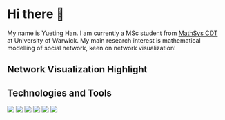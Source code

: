 # Hi there 👋

My name is Yueting Han. I am currently a MSc student from [MathSys CDT](https://warwick.ac.uk/fac/sci/mathsys/) at University of Warwick. My main research interest is mathematical modelling of social network, keen on network visualization!

## Network Visualization Highlight


## Technologies and Tools
![](https://img.shields.io/badge/Code-Python-informational?style=flat&logo=<LOGO_NAME>&logoColor=white&color=2bbc8a)
![](https://img.shields.io/badge/Code-Julia-informational?style=flat&logo=<LOGO_NAME>&logoColor=white&color=2bbc8a)
![](https://img.shields.io/badge/Code-MATLAB-informational?style=flat&logo=<LOGO_NAME>&logoColor=white&color=2bbc8a)
![](https://img.shields.io/badge/Software-Gephi-informational?style=flat&logo=<LOGO_NAME>&logoColor=white&color=2bbc8a)
![](https://img.shields.io/badge/Software-Tulip-informational?style=flat&logo=<LOGO_NAME>&logoColor=white&color=2bbc8a)
![](https://img.shields.io/badge/OS-Linux-informational?style=flat&logo=<LOGO_NAME>&logoColor=white&color=2bbc8a)




<!--
**YuetingH/YuetingH** is a ✨ _special_ ✨ repository because its `README.md` (this file) appears on your GitHub profile.

Here are some ideas to get you started:

- 🔭 I’m currently working on ...
- 🌱 I’m currently learning ...
- 👯 I’m looking to collaborate on ...
- 🤔 I’m looking for help with ...
- 💬 Ask me about ...
- 📫 How to reach me: ...
- 😄 Pronouns: ...
- ⚡ Fun fact: ...
-->

